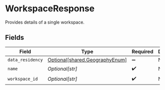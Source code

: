# WorkspaceResponse

Provides details of a single workspace.


## Fields

| Field                                                                      | Type                                                                       | Required                                                                   | Description                                                                |
| -------------------------------------------------------------------------- | -------------------------------------------------------------------------- | -------------------------------------------------------------------------- | -------------------------------------------------------------------------- |
| `data_residency`                                                           | [Optional[shared.GeographyEnum]](undefined/models/shared/geographyenum.md) | :heavy_minus_sign:                                                         | N/A                                                                        |
| `name`                                                                     | *Optional[str]*                                                            | :heavy_check_mark:                                                         | N/A                                                                        |
| `workspace_id`                                                             | *Optional[str]*                                                            | :heavy_check_mark:                                                         | N/A                                                                        |
